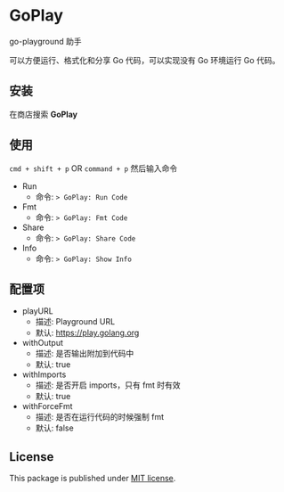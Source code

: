 # GoPlay

go-playground 助手

可以方便运行、格式化和分享 Go 代码，可以实现没有 Go 环境运行 Go 代码。

## 安装

在商店搜索 **GoPlay**

## 使用

`cmd + shift + p` OR `command + p` 然后输入命令

- Run
    - 命令: `> GoPlay: Run Code`
- Fmt
    - 命令: `> GoPlay: Fmt Code`
- Share
    - 命令: `> GoPlay: Share Code`
- Info
    - 命令: `> GoPlay: Show Info`

## 配置项

- playURL
    - 描述: Playground URL
    - 默认: https://play.golang.org
- withOutput
    - 描述: 是否输出附加到代码中
    - 默认: true
- withImports
    - 描述: 是否开启 imports，只有 fmt 时有效
    - 默认: true
- withForceFmt
    - 描述: 是否在运行代码的时候强制 fmt
    - 默认: false

## License

This package is published under [MIT license](LICENSE).